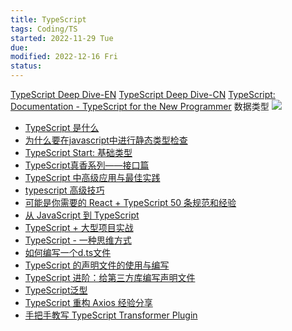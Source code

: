 ```yaml
---
title: TypeScript
tags: Coding/TS  
started: 2022-11-29 Tue
due: 
modified: 2022-12-16 Fri
status: 
---
```

[TypeScript Deep Dive-EN](https://basarat.gitbook.io/typescript/getting-started)
[TypeScript Deep Dive-CN](https://jkchao.github.io/typescript-book-chinese/typings/generices.html#%E9%85%8D%E5%90%88-axios-%E4%BD%BF%E7%94%A8)
[TypeScript: Documentation - TypeScript for the New Programmer](https://www.typescriptlang.org/docs/handbook/typescript-from-scratch.html)
数据类型
![](https://p3-juejin.byteimg.com/tos-cn-i-k3u1fbpfcp/d44490ffdf064cf0bd17f5109b6c6844~tplv-k3u1fbpfcp-zoom-in-crop-mark:4536:0:0:0.awebp)

-   [TypeScript 是什么](https://link.juejin.cn?target=https%3A%2F%2Fmp.weixin.qq.com%2Fs%2FOypiN7HOlUBprYUjJs_Rqw "https://mp.weixin.qq.com/s/OypiN7HOlUBprYUjJs_Rqw")
-   [为什么要在javascript中进行静态类型检查](https://link.juejin.cn?target=https%3A%2F%2Fwww.jianshu.com%2Fp%2Fbda750e2d15e "https://www.jianshu.com/p/bda750e2d15e")
-   [TypeScript Start: 基础类型](https://link.juejin.cn?target=https%3A%2F%2Fgithub.com%2Faxuebin%2Farticles%2Fissues%2F36 "https://github.com/axuebin/articles/issues/36")
-   [TypeScript真香系列——接口篇](https://link.juejin.cn?target=https%3A%2F%2Fmp.weixin.qq.com%2Fs%2FKfOAu983zg8d0Uc-jhM84w "https://mp.weixin.qq.com/s/KfOAu983zg8d0Uc-jhM84w")
-   [TypeScript 中高级应用与最佳实践](https://link.juejin.cn?target=http%3A%2F%2Fwww.alloyteam.com%2F2019%2F07%2F13796%2F "http://www.alloyteam.com/2019/07/13796/")
-   [typescript 高级技巧](https://link.juejin.cn?target=https%3A%2F%2Fmp.weixin.qq.com%2Fs%2FnvYqDhhZzbNuifxck87aNQ "https://mp.weixin.qq.com/s/nvYqDhhZzbNuifxck87aNQ")
-   [可能是你需要的 React + TypeScript 50 条规范和经验](https://juejin.cn/post/6844903849166110728 "https://juejin.cn/post/6844903849166110728")
-   [从 JavaScript 到 TypeScript](https://juejin.cn/post/6844903485977133069 "https://juejin.cn/post/6844903485977133069")
-   [TypeScript + 大型项目实战](https://juejin.cn/post/6844903641829081095 "https://juejin.cn/post/6844903641829081095")
-   [TypeScript - 一种思维方式](https://juejin.cn/post/6844903841951924232 "https://juejin.cn/post/6844903841951924232")
-   [如何编写一个d.ts文件](https://link.juejin.cn?target=https%3A%2F%2Fsegmentfault.com%2Fa%2F1190000009247663 "https://segmentfault.com/a/1190000009247663")
-   [TypeScript 的声明文件的使用与编写](https://link.juejin.cn?target=https%3A%2F%2Fmy.oschina.net%2Ffenying%2Fblog%2F748805 "https://my.oschina.net/fenying/blog/748805")
-   [TypeScript 进阶：给第三方库编写声明文件](https://link.juejin.cn?target=http%3A%2F%2Fimzc.me%2Fdev%2F2016%2F11%2F30%2Fwrite-d-ts-files%2F "http://imzc.me/dev/2016/11/30/write-d-ts-files/")
-   [TypeScript泛型](https://link.juejin.cn?target=https%3A%2F%2Fjkchao.github.io%2Ftypescript-book-chinese%2Ftypings%2Fgenerices.html "https://jkchao.github.io/typescript-book-chinese/typings/generices.html")
-   [TypeScript 重构 Axios 经验分享](https://juejin.cn/post/6844903720967372814 "https://juejin.cn/post/6844903720967372814")
-   [手把手教写 TypeScript Transformer Plugin](https://juejin.cn/post/6844903511033921543 "https://juejin.cn/post/6844903511033921543")

  
